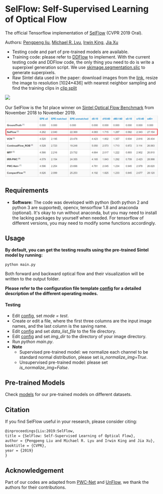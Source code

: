 # SelFlow: Self-Supervised Learning of Optical Flow
The official Tensorflow implementation of [SelFlow](https://arxiv.org/abs/1904.09117) (CVPR 2019 Oral). 

Authors: [Pengpeng liu](https://ppliuboy.github.io/), [Michael R. Lyu](http://www.cse.cuhk.edu.hk/lyu/), [Irwin King](https://www.cse.cuhk.edu.hk/irwin.king/), [Jia Xu](http://pages.cs.wisc.edu/~jiaxu/index.html)

- Testing code and part of pre-trained models are available.
- Training code: please refer to [DDFlow](https://github.com/ppliuboy/DDFlow) to implement. With the current testing code and DDFlow code, the only thing you need to do is write a superpixel generation script. We use [skimage.segmentation.slic](https://scikit-image.org/docs/dev/api/skimage.segmentation.html#skimage.segmentation.slic) to generate superpixels. 
- Raw Sintel data used in the paper: download images from the [link](https://media.xiph.org/sintel/sintel-2k-png/), resize the image to resolution [1024*436] with nearest neighbor sampling and find the training clips in [clip split](./img_list/sintel_raw_clip_split.txt) 

![](./images/dance.gif)

Our SelFlow is the 1st place winner on [Sintel Optical Flow Benchmark](http://sintel.is.tue.mpg.de/results) from November 2018 to November 2019.
![](./images/sintel_benchmark.png)

## Requirements
- **Software:** The code was developed with python (both python 2 and python 3 are supported), opencv, tensorflow 1.8 and anaconda (optional). It's okay to run without anaconda, but you may need to install the lacking packages by yourself when needed. For tensorflow of different versions, you may need to modify some functions accordingly.

## Usage
**By default, you can get the testing results using the pre-trained Sintel model by running:**

    python main.py

Both forward and backward optical flow and their visualization will be written to the output folder. 

**Please refer to the configuration file template [config](config/config.ini) for a detailed description of the different operating modes.**


#### Testing
- Edit [config](config/config.ini), set *mode = test*.
- Create or edit a file, where the first three columns are the input image names, and the last column is the saving name. 
- Edit [config](config/config.ini) and set *data_list_file* to the file directory.
- Edit [config](config/config.ini) and set *img_dir* to the directory of your image directory.
- Run *python main.py*.
- **Note** 
    -  Supervised pre-trained model: we normalize each channel to be standard normal distribution, please set *is_normalize_img=True*.
    -  Unsupervised pre-trained model: please set *is_normalize_img=False*.

## Pre-trained Models
Check [models](./models) for our pre-trained models on different datasets.

## Citation
If you find SelFlow useful in your research, please consider citing:

    @inproceedings{Liu:2019:SelFlow, 
    title = {SelFlow: Self-Supervised Learning of Optical Flow}, 
    author = {Pengpeng Liu and Michael R. Lyu and Irwin King and Jia Xu}, 
    booktitle = {CVPR}, 
    year = {2019}
    }

## Acknowledgement
Part of our codes are adapted from [PWC-Net](https://github.com/NVlabs/PWC-Net) and [UnFlow](https://github.com/simonmeister/UnFlow), we thank the authors for their contributions.